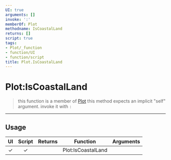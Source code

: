 ```yaml
---
UI: true
arguments: []
invoke: ':'
memberOf: Plot
methodname: IsCoastalLand
returns: []
script: true
tags:
- Plot/_function
- function/UI
- function/script
title: Plot.IsCoastalLand
---
```

# Plot:IsCoastalLand
> this function is a member of [Plot](civ-6/lua/Plot.md)
> this method expects an implicit "self" argument. invoke it with `:`
-----
## Usage
|  UI | Script | Returns | Function | Arguments |
|:---:|:------:|-------:|:--------:|:---------|
|✓|✓||Plot:IsCoastalLand||
